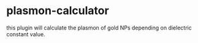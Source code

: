 # plasmon-calculator
this plugin will calculate the plasmon of gold NPs depending on dielectric constant value.
